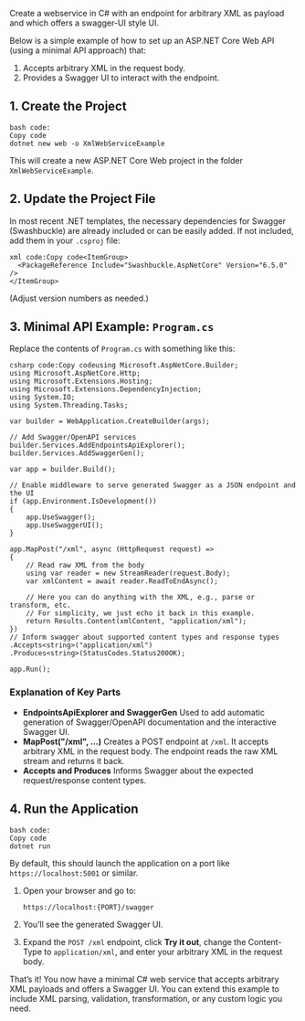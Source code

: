 Create a webservice in C# with an endpoint for arbitrary XML as payload and which offers a swagger-UI style UI.



Below is a simple example of how to set up an ASP.NET Core Web API (using a minimal API approach) that:

1. Accepts arbitrary XML in the request body.
2. Provides a Swagger UI to interact with the endpoint.

## 1. Create the Project

```
bash code:
Copy code
dotnet new web -o XmlWebServiceExample
```

This will create a new ASP.NET Core Web project in the folder `XmlWebServiceExample`.

## 2. Update the Project File

In most recent .NET templates, the necessary dependencies for Swagger (Swashbuckle) are already included or can be easily added. If not included, add them in your `.csproj` file:

```
xml code:Copy code<ItemGroup>
  <PackageReference Include="Swashbuckle.AspNetCore" Version="6.5.0" />
</ItemGroup>
```

(Adjust version numbers as needed.)

## 3. Minimal API Example: `Program.cs`

Replace the contents of `Program.cs` with something like this:

```
csharp code:Copy codeusing Microsoft.AspNetCore.Builder;
using Microsoft.AspNetCore.Http;
using Microsoft.Extensions.Hosting;
using Microsoft.Extensions.DependencyInjection;
using System.IO;
using System.Threading.Tasks;

var builder = WebApplication.CreateBuilder(args);

// Add Swagger/OpenAPI services
builder.Services.AddEndpointsApiExplorer();
builder.Services.AddSwaggerGen();

var app = builder.Build();

// Enable middleware to serve generated Swagger as a JSON endpoint and the UI
if (app.Environment.IsDevelopment())
{
    app.UseSwagger();
    app.UseSwaggerUI();
}

app.MapPost("/xml", async (HttpRequest request) =>
{
    // Read raw XML from the body
    using var reader = new StreamReader(request.Body);
    var xmlContent = await reader.ReadToEndAsync();

    // Here you can do anything with the XML, e.g., parse or transform, etc.
    // For simplicity, we just echo it back in this example.
    return Results.Content(xmlContent, "application/xml");
})
// Inform swagger about supported content types and response types
.Accepts<string>("application/xml")
.Produces<string>(StatusCodes.Status200OK);

app.Run();
```

### Explanation of Key Parts

- **EndpointsApiExplorer and SwaggerGen**
  Used to add automatic generation of Swagger/OpenAPI documentation and the interactive Swagger UI.
- **MapPost("/xml", ...)**
  Creates a POST endpoint at `/xml`. It accepts arbitrary XML in the request body. The endpoint reads the raw XML stream and returns it back.
- **Accepts and Produces**
  Informs Swagger about the expected request/response content types.

## 4. Run the Application

```
bash code:
Copy code
dotnet run
```

By default, this should launch the application on a port like `https://localhost:5001` or similar.

1. Open your browser and go to:

   ```
   https://localhost:{PORT}/swagger
   ```

2. You’ll see the generated Swagger UI.

3. Expand the `POST /xml` endpoint, click **Try it out**, change the Content-Type to `application/xml`, and enter your arbitrary XML in the request body.

That’s it! You now have a minimal C# web service that accepts arbitrary XML payloads and offers a Swagger UI. You can extend this example to include XML parsing, validation, transformation, or any custom logic you need.